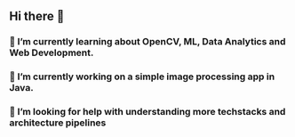 ## Hi there 👋

<!--
**JonaFlavier/JonaFlavier** is a ✨ _special_ ✨ repository because its `README.md` (this file) appears on your GitHub profile.

Here are some ideas to get you started:

- 🔭 I’m currently working on ...
- 🌱 I’m currently learning ...
- 👯 I’m looking to collaborate on ...
- 🤔 I’m looking for help with ...
- 💬 Ask me about ...
- 📫 How to reach me: ...
- 😄 Pronouns: ...
- ⚡ Fun fact: ...
-->
### 🌱 I’m currently learning about OpenCV, ML, Data Analytics and Web Development.

### 🔭 I’m currently working on a simple image processing app in Java.

### 🤔 I’m looking for help with understanding more techstacks and architecture pipelines
